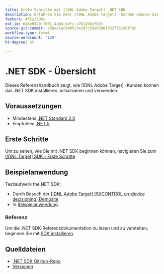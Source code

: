 ```yaml
---
title: Erste Schritte mit [!DNL Adobe Target] .NET SDK
description: Erfahren Sie mehr [!DNL Adobe Target] -Kunden können das .NET SDK installieren, initialisieren und verwenden.
feature: APIs/SDKs
exl-id: 618e9320-f001-4ab4-befc-c7b12bbe7b5f
source-git-commit: e5bae1ac9485c3e1d7c55e6386f332755196ffab
workflow-type: tm+mt
source-wordcount: '129'
ht-degree: 3%

---
```


# .NET SDK - Übersicht

Dieses Referenzhandbuch zeigt, wie [!DNL Adobe Target] -Kunden können das .NET SDK installieren, initialisieren und verwenden.

## Voraussetzungen

* Mindestens [.NET Standard 2.0](https://github.com/dotnet/standard/blob/v2.1.0/docs/versions/netstandard2.0.md)
* Empfohlen [.NET 5](https://github.com/dotnet/core/blob/main/release-notes/5.0/README.md)

## Erste Schritte

Um zu sehen, wie Sie mit .NET SDK beginnen können, navigieren Sie zum [[!DNL Target] SDK - Erste Schritte](../sdk-guides/getting-started/getting-started.md).

## Beispielanwendung

Testlaufwerk the.NET SDK:

* Durch Besuch der [[!DNL Adobe Target] [!UICONTROL on-device decisioning] Demosite](https://github.com/adobe/on-device-decisioning-demo-site)
* In [Beispielanwendung](../sdk-guides/sample-apps/sample-apps.md).

### Referenz

Um die .NET SDK-Referenzdokumentation zu lesen und zu verstehen, beginnen Sie mit [SDK installieren](install-sdk.md).

## Quelldateien

* [.NET SDK GitHub-Repo](https://github.com/adobe/target-dotnet-sdk)
* [Versionen](https://github.com/adobe/target-dotnet-sdk/releases)
